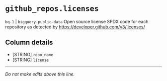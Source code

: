 # `github_repos.licenses`
`bq-1` | `bigquery-public-data`
Open source license SPDX code for each repository as detected by https://developer.github.com/v3/licenses/

## Column details
* [STRING]    `repo_name`
* [STRING]    `license`

-------------------------------------------------------------------------------
*Do not make edits above this line.*
